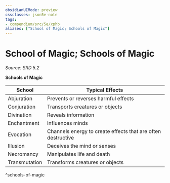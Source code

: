 ```yaml
---
obsidianUIMode: preview
cssclasses: json5e-note
tags:
- compendium/src/5e/xphb
aliases: ["School of Magic; Schools of Magic"]
---
```

# School of Magic; Schools of Magic
*Source: SRD 5.2* 

**Schools of Magic**

| School | Typical Effects |
|--------|-----------------|
| Abjuration | Prevents or reverses harmful effects |
| Conjuration | Transports creatures or objects |
| Divination | Reveals information |
| Enchantment | Influences minds |
| Evocation | Channels energy to create effects that are often destructive |
| Illusion | Deceives the mind or senses |
| Necromancy | Manipulates life and death |
| Transmutation | Transforms creatures or objects |
^schools-of-magic